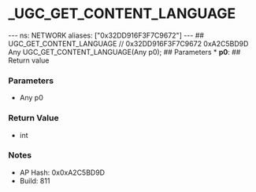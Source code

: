 # _UGC_GET_CONTENT_LANGUAGE

--- ns: NETWORK aliases: ["0x32DD916F3F7C9672"] --- ## UGC_GET_CONTENT_LANGUAGE  // 0x32DD916F3F7C9672 0xA2C5BD9D Any UGC_GET_CONTENT_LANGUAGE(Any p0);  ## Parameters * **p0**:  ## Return value

### Parameters
* Any p0

### Return Value
* int

### Notes
* AP Hash: 0x0xA2C5BD9D
* Build: 811


